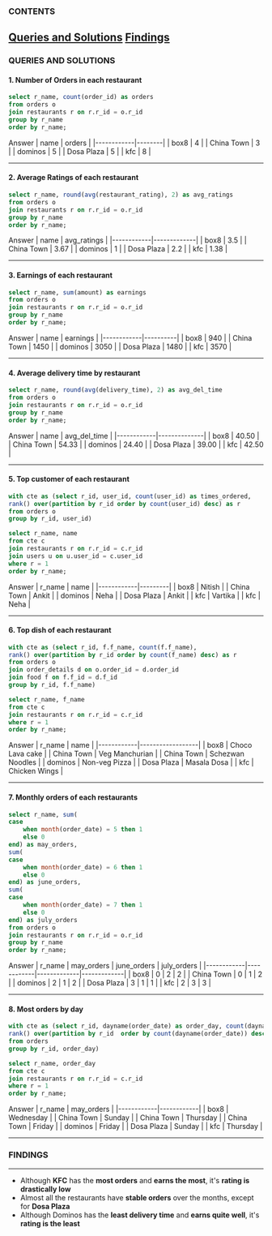### CONTENTS
[Queries and Solutions](/RESTAURANTS.md#queries-and-solutions)
[Findings](RESTAURANTS.md#findings)
---

### QUERIES AND SOLUTIONS

#### 1. Number of Orders in each restaurant
~~~~sql
select r_name, count(order_id) as orders
from orders o
join restaurants r on r.r_id = o.r_id
group by r_name
order by r_name;
~~~~

Answer
| name       | orders |
|------------|--------|
| box8       | 4      |
| China Town | 3      |
| dominos    | 5      |
| Dosa Plaza | 5      |
| kfc        | 8      |

---

#### 2. Average Ratings of each restaurant
~~~~sql
select r_name, round(avg(restaurant_rating), 2) as avg_ratings
from orders o 
join restaurants r on r.r_id = o.r_id
group by r_name
order by r_name;
~~~~
Answer
| name       | avg_ratings |
|------------|-------------|
| box8       | 3.5         |
| China Town | 3.67        |
| dominos    | 1           |
| Dosa Plaza | 2.2         |
| kfc        | 1.38        |

---

#### 3. Earnings of each restaurant
~~~~sql
select r_name, sum(amount) as earnings
from orders o
join restaurants r on r.r_id = o.r_id
group by r_name
order by r_name;
~~~~
Answer
| name       | earnings |
|------------|----------|
| box8       | 940      |
| China Town | 1450     |
| dominos    | 3050     |
| Dosa Plaza | 1480     |
| kfc        | 3570     |

---

#### 4. Average delivery time by restaurant
~~~~sql
select r_name, round(avg(delivery_time), 2) as avg_del_time
from orders o 
join restaurants r on r.r_id = o.r_id
group by r_name
order by r_name;
~~~~
Answer 
| name       | avg_del_time |
|------------|--------------|
| box8       | 40.50        |
| China Town | 54.33        |
| dominos    | 24.40        |
| Dosa Plaza | 39.00        |
| kfc        | 42.50        |

---

#### 5. Top customer of each restaurant
~~~~sql
with cte as (select r_id, user_id, count(user_id) as times_ordered,
rank() over(partition by r_id order by count(user_id) desc) as r
from orders o
group by r_id, user_id)

select r_name, name
from cte c
join restaurants r on r.r_id = c.r_id
join users u on u.user_id = c.user_id
where r = 1
order by r_name;
~~~~
Answer
| r_name     | name    |
|------------|---------|
| box8       | Nitish  |
| China Town | Ankit   |
| dominos    | Neha    |
| Dosa Plaza | Ankit   |
| kfc        | Vartika |
| kfc        | Neha    |

---

#### 6. Top dish of each restaurant
~~~~sql
with cte as (select r_id, f.f_name, count(f.f_name),
rank() over(partition by r_id order by count(f_name) desc) as r
from orders o
join order_details d on o.order_id = d.order_id
join food f on f.f_id = d.f_id
group by r_id, f.f_name)

select r_name, f_name
from cte c 
join restaurants r on r.r_id = c.r_id
where r = 1
order by r_name;
~~~~
Answer
| r_name     | name             |
|------------|------------------|
| box8       | Choco Lava cake  |
| China Town | Veg Manchurian   |
| China Town | Schezwan Noodles |
| dominos    | Non-veg Pizza    |
| Dosa Plaza | Masala Dosa      |
| kfc        | Chicken Wings    |

---

#### 7. Monthly orders of each restaurants
~~~~sql
select r_name, sum(
case
	when month(order_date) = 5 then 1
    else 0
end) as may_orders,
sum(
case
	when month(order_date) = 6 then 1
    else 0
end) as june_orders,
sum(
case
	when month(order_date) = 7 then 1
    else 0
end) as july_orders
from orders o
join restaurants r on r.r_id = o.r_id
group by r_name
order by r_name;
~~~~
Answer
| r_name     | may_orders | june_orders | july_orders |
|------------|------------|-------------|-------------|
| box8       | 0          | 2           | 2           |
| China Town | 0          | 1           | 2           |
| dominos    | 2          | 1           | 2           |
| Dosa Plaza | 3          | 1           | 1           |
| kfc        | 2          | 3           | 3           |

---

#### 8. Most orders by day
~~~~sql
with cte as (select r_id, dayname(order_date) as order_day, count(dayname(order_date)),
rank() over(partition by r_id  order by count(dayname(order_date)) desc) as r
from orders
group by r_id, order_day)

select r_name, order_day
from cte c
join restaurants r on r.r_id = c.r_id
where r = 1
order by r_name;
~~~~
Answer
| r_name     | may_orders |
|------------|------------|
| box8       | Wednesday  |
| China Town | Sunday     |
| China Town | Thursday   |
| China Town | Friday     |
| dominos    | Friday     |
| Dosa Plaza | Sunday     |
| kfc        | Thursday   |

---

### FINDINGS
---
- Although **KFC** has the **most orders** and **earns the most**, it's **rating is drastically low**
- Almost all the restaurants have **stable orders** over the months, except for **Dosa Plaza**
- Although Dominos has the **least delivery time** and **earns quite well**, it's **rating is the least**  
